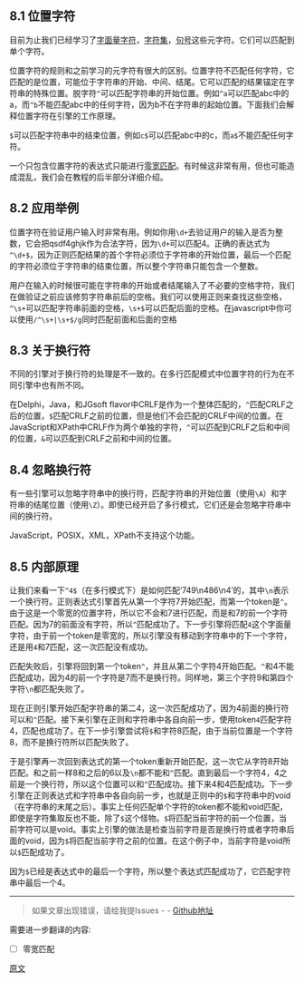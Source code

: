 ## 8.1 位置字符
目前为止我们已经学习了[字面量字符](https://blog.csdn.net/billll/article/details/84578521)，[字符集](https://blog.csdn.net/billll/article/details/84644437)，[句号](https://blog.csdn.net/billll/article/details/84787291)这些元字符。它们可以匹配到单个字符。

位置字符的规则和之前学习的元字符有很大的区别。位置字符不匹配任何字符，它匹配的是位置，可能位于字符串的开始、中间、结尾。它可以匹配的结果锚定在字符串的特殊位置。脱字符`^`可以匹配字符串的开始位置。例如`^a`可以匹配abc中的a，而`^b`不能匹配abc中的任何字符，因为b不在字符串的起始位置。下面我们会解释位置字符在引擎的工作原理。

`$`可以匹配字符串中的结束位置，例如`c$`可以匹配abc中的c，而`a$`不能匹配任何字符。

一个只包含位置字符的表达式只能进行[零宽匹配](https://www.regular-expressions.info/zerolength.html)。有时候这非常有用，但也可能造成混乱，我们会在教程的后半部分详细介绍。

## 8.2 应用举例
位置字符在验证用户输入时非常有用。例如你用`\d+`去验证用户的输入是否为整数，它会把qsdf4ghjk作为合法字符，因为`\d+`可以匹配4。正确的表达式为`^\d+$`，因为正则匹配结果的首个字符必须位于字符串的开始位置，最后一个匹配的字符必须位于字符串的结束位置，所以整个字符串只能包含一个整数。

用户在输入的时候很可能在字符串的开始或者结尾输入了不必要的空格字符，我们在做验证之前应该修剪字符串前后的空格。我们可以使用正则来查找这些空格，`^\s+`可以匹配字符串前面的空格，`\s+$`可以匹配后面的空格。在javascript中你可以使用`/^\s+|\s+$/g`同时匹配前面和后面的空格

## 8.3 关于换行符
不同的引擎对于换行符的处理是不一致的。在多行匹配模式中位置字符的行为在不同引擎中也有所不同。

在Delphi，Java，和JGsoft flavor中CRLF是作为一个整体匹配的，`^`匹配CRLF之后的位置，`$`匹配CRLF之前的位置，但是他们不会匹配的CRLF中间的位置。在JavaScript和XPath中CRLF作为两个单独的字符，`^`可以匹配到CRLF之后和中间的位置，`&`可以匹配到CRLF之前和中间的位置。

## 8.4 忽略换行符
有一些引擎可以忽略字符串中的换行符，匹配字符串的开始位置（使用`\A`）和字符串的结尾位置（使用`\Z`）。即使已经开启了多行模式，它们还是会忽略字符串中间的换行符。

JavaScript，POSIX，XML，XPath不支持这个功能。

## 8.5 内部原理
让我们来看一下`^4$`（在多行模式下）是如何匹配‘749\n486\n4’的，其中`\n`表示一个换行符。正则表达式引擎首先从第一个字符7开始匹配，而第一个token是`^`。由于这是一个零宽的位置字符，所以它不会和7进行匹配，而是和7的前一个字符匹配。因为7的前面没有字符，所以`^`匹配成功了。下一步引擎将匹配`4`这个字面量字符，由于前一个token是零宽的，所以引擎没有移动到字符串中的下一个字符，还是用`4`和7匹配，这一次匹配没有成功。

匹配失败后，引擎将回到第一个token`^`，并且从第二个字符4开始匹配。`^`和4不能匹配成功，因为4的前一个字符是7而不是换行符。同样地，第三个字符9和第四个字符`\n`都匹配失败了。

现在正则引擎开始匹配字符串的第二4，这一次匹配成功了，因为4前面的换行符可以和`^`匹配。接下来引擎在正则和字符串中各自向前一步，使用token`4`匹配字符4，匹配也成功了。在下一步引擎尝试将`$`和字符8匹配，由于当前位置是一个字符8，而不是换行符所以匹配失败了。

于是引擎再一次回到表达式的第一个token重新开始匹配，这一次它从字符8开始匹配。和之前一样8和之后的6以及`\n`都不能和`^`匹配。直到最后一个字符4，4之前是一个换行符，所以这个位置可以和`^`匹配成功。接下来4和4匹配成功。下一步引擎在正则表达式和字符串中各自向前一步，也就是正则中的`$`和字符串中的void（在字符串的末尾之后）。事实上任何匹配单个字符的token都不能和void匹配，即使是字符集取反也不能，除了`$`这个怪物。`$`将匹配当前字符的前一个位置，当前字符可以是void。事实上引擎的做法是检查当前字符是否是换行符或者字符串后面的void，因为`$`将匹配当前字符之前的位置。在这个例子中，当前字符是void所以`$`匹配成功了。

因为`$`已经是表达式中的最后一个字符，所以整个表达式匹配成功了，它匹配字符串中最后一个4。

---

> 如果文章出现错误，请给我提Issues - -
[Github地址](https://github.com/SBDavid/How-a-Regex-Engine-Works-Internally)

需要进一步翻译的内容: 
- [ ] 零宽匹配

[原文](https://www.regular-expressions.info/anchors.html)
